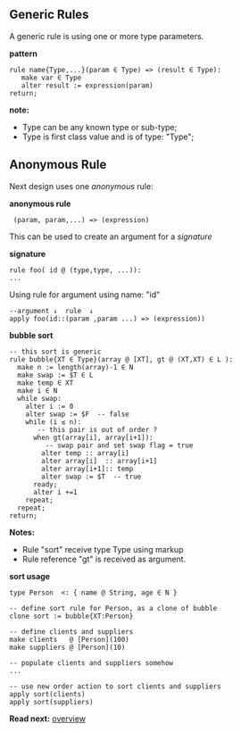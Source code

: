 ## Generic Rules

A generic rule is using one or more type parameters. 

**pattern**
```
rule name{Type,...}(param ∈ Type) => (result ∈ Type):
   make var ∈ Type
   alter result := expression(param)
return;
```

**note:** 
* Type can be any known type or sub-type;
* Type is first class value and is of type: "Type";

## Anonymous Rule

Next design uses one _anonymous_ rule:

**anonymous rule**
```
 (param, param,...) => (expression)
```

This can be used to create an argument for a _signature_

**signature**
```
rule foo( id @ (type,type, ...)):
...
```

Using rule for argument using name: "id"

```
--argument ↓  rule  ↓
apply foo(id::(param ,param ...) => (expression))
```


**bubble sort**

```
-- this sort is generic 
rule bubble{XT ∈ Type}(array @ [XT], gt @ (XT,XT) ∈ L ):
  make n := length(array)-1 ∈ N 
  make swap := $T ∈ L
  make temp ∈ XT
  make i ∈ N
  while swap:
    alter i := 0
    alter swap := $F  -- false
    while (i ≤ n):
       -- this pair is out of order ?
      when gt(array[i], array[i+1]):
         -- swap pair and set swap flag = true
        alter temp :: array[i]
        alter array[i]  :: array[i+1]
        alter array[i+1]:: temp
        alter swap := $T  -- true
      ready;
      alter i +=1
    repeat;
  repeat;
return;
```

**Notes:**

* Rule "sort" receive type Type using markup <X> 
* Rule reference "gt" is received as argument.

**sort usage**

```
type Person  <: { name @ String, age ∈ N }

-- define sort rule for Person, as a clone of bubble
clone sort := bubble{XT:Person}

-- define clients and suppliers
make clients   @ [Person](100)
make suppliers @ [Person](10)

-- populate clients and suppliers somehow
...

-- use new order action to sort clients and suppliers
apply sort(clients)
apply sort(suppliers)
```

**Read next:** [overview](../syntax/overview.md)